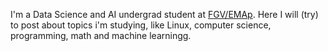 I'm a Data Science and AI undergrad student at [FGV/EMAp](https://emap.fgv.br/en).
Here I will (try) to post about topics i'm studying, like Linux, computer science, programming, math and machine learningg.

